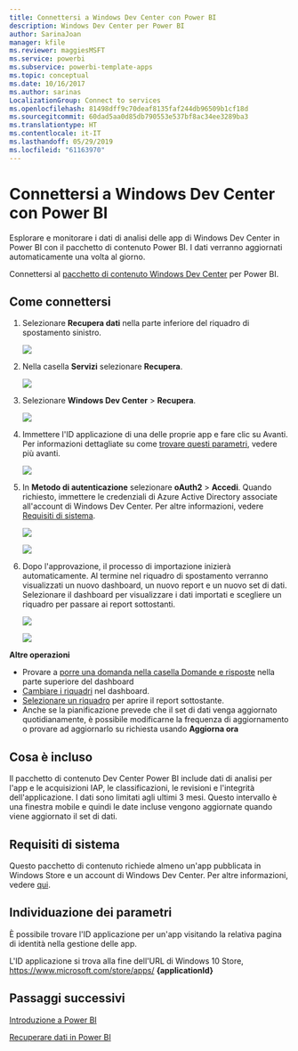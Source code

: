 ```yaml
---
title: Connettersi a Windows Dev Center con Power BI
description: Windows Dev Center per Power BI
author: SarinaJoan
manager: kfile
ms.reviewer: maggiesMSFT
ms.service: powerbi
ms.subservice: powerbi-template-apps
ms.topic: conceptual
ms.date: 10/16/2017
ms.author: sarinas
LocalizationGroup: Connect to services
ms.openlocfilehash: 81498dff9c70deaf8135faf244db96509b1cf18d
ms.sourcegitcommit: 60dad5aa0d85db790553e537bf8ac34ee3289ba3
ms.translationtype: HT
ms.contentlocale: it-IT
ms.lasthandoff: 05/29/2019
ms.locfileid: "61163970"
---
```

# <a name="connect-to-windows-dev-center-with-power-bi"></a>Connettersi a Windows Dev Center con Power BI
Esplorare e monitorare i dati di analisi delle app di Windows Dev Center in Power BI con il pacchetto di contenuto Power BI. I dati verranno aggiornati automaticamente una volta al giorno.

Connettersi al [pacchetto di contenuto Windows Dev Center](https://app.powerbi.com/getdata/services/devcenter) per Power BI.

## <a name="how-to-connect"></a>Come connettersi
1. Selezionare **Recupera dati** nella parte inferiore del riquadro di spostamento sinistro.
   
   ![](media/service-connect-to-windows-dev-center/getdata.png)
2. Nella casella **Servizi** selezionare **Recupera**.
   
   ![](media/service-connect-to-windows-dev-center/services.png)
3. Selezionare **Windows Dev Center** \>  **Recupera**.
   
   ![](media/service-connect-to-windows-dev-center/windowsdev.png)
4. Immettere l'ID applicazione di una delle proprie app e fare clic su Avanti. Per informazioni dettagliate su come [trovare questi parametri](#FindingParams), vedere più avanti.
   
   ![](media/service-connect-to-windows-dev-center/params.png)
5. In **Metodo di autenticazione** selezionare **oAuth2** \> **Accedi**. Quando richiesto, immettere le credenziali di Azure Active Directory associate all'account di Windows Dev Center. Per altre informazioni, vedere [Requisiti di sistema](#Requirements).
   
    ![](media/service-connect-to-windows-dev-center/creds.png)
   
    ![](media/service-connect-to-windows-dev-center/creds2.png)
6. Dopo l'approvazione, il processo di importazione inizierà automaticamente. Al termine nel riquadro di spostamento verranno visualizzati un nuovo dashboard, un nuovo report e un nuovo set di dati. Selezionare il dashboard per visualizzare i dati importati e scegliere un riquadro per passare ai report sottostanti.
   
    ![](media/service-connect-to-windows-dev-center/dashboard.png)
   
    ![](media/service-connect-to-windows-dev-center/report.png)

**Altre operazioni**

* Provare a [porre una domanda nella casella Domande e risposte](consumer/end-user-q-and-a.md) nella parte superiore del dashboard
* [Cambiare i riquadri](service-dashboard-edit-tile.md) nel dashboard.
* [Selezionare un riquadro](consumer/end-user-tiles.md) per aprire il report sottostante.
* Anche se la pianificazione prevede che il set di dati venga aggiornato quotidianamente, è possibile modificarne la frequenza di aggiornamento o provare ad aggiornarlo su richiesta usando **Aggiorna ora**

## <a name="whats-included"></a>Cosa è incluso
Il pacchetto di contenuto Dev Center Power BI include dati di analisi per l'app e le acquisizioni IAP, le classificazioni, le revisioni e l'integrità dell'applicazione. I dati sono limitati agli ultimi 3 mesi. Questo intervallo è una finestra mobile e quindi le date incluse vengono aggiornate quando viene aggiornato il set di dati.

<a name="Requirements"></a>

## <a name="system-requirements"></a>Requisiti di sistema
Questo pacchetto di contenuto richiede almeno un'app pubblicata in Windows Store e un account di Windows Dev Center. Per altre informazioni, vedere [qui](https://msdn.microsoft.com/windows/uwp/publish/manage-account-users).

<a name="FindingParams"></a>

## <a name="finding-parameters"></a>Individuazione dei parametri
È possibile trovare l'ID applicazione per un'app visitando la relativa pagina di identità nella gestione delle app.

L'ID applicazione si trova alla fine dell'URL di Windows 10 Store, https://www.microsoft.com/store/apps/ **{applicationId}**

## <a name="next-steps"></a>Passaggi successivi
[Introduzione a Power BI](service-get-started.md)

[Recuperare dati in Power BI](service-get-data.md)

